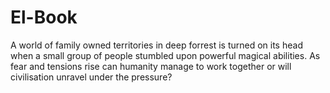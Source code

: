 # El-Book

A world of family owned territories in deep forrest is turned on its head when a small group of people stumbled upon powerful magical abilities. As fear and tensions rise can humanity manage to work together or will civilisation unravel under the pressure? 
